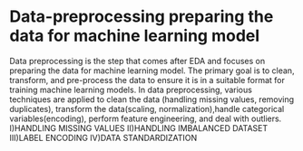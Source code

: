 # Data-preprocessing preparing the data for machine learning model
Data preprocessing is the step that comes after EDA and focuses on preparing the data for machine learning model. The primary goal is to clean, transform, and pre-process the data to ensure it is in a suitable format for training machine learning models. In data preprocessing, various techniques are applied to clean the data (handling missing values, removing duplicates), transform the data(scaling, normalization),handle categorical variables(encoding), perform feature engineering, and deal with outliers.
I)HANDLING MISSING VALUES
II)HANDLING IMBALANCED DATASET
III)LABEL ENCODING
IV)DATA STANDARDIZATION
